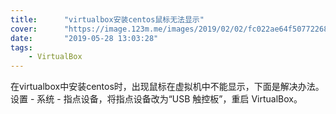```yaml
---
title:      "virtualbox安装centos鼠标无法显示"
cover:      "https://image.123m.me/images/2019/02/02/fc022ae64f50772268b106d9e67797a7.png"
date:       "2019-05-28 13:03:28"
tags:
    - VirtualBox
---
```


在virtualbox中安装centos时，出现鼠标在虚拟机中不能显示，下面是解决办法。  
设置 - 系统 - 指点设备，将指点设备改为“USB 触控板”，重启 VirtualBox。